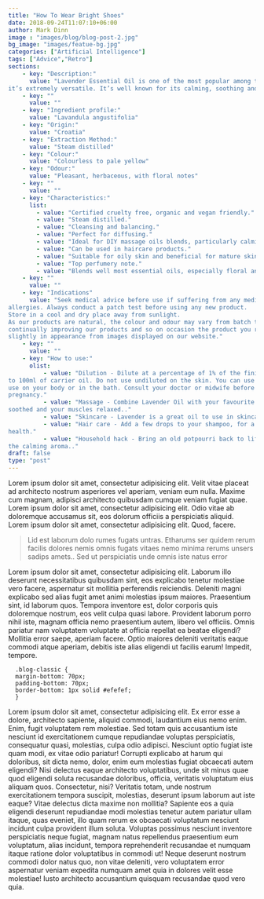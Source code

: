 ```yaml
---
title: "How To Wear Bright Shoes"
date: 2018-09-24T11:07:10+06:00
author: Mark Dinn
image : "images/blog/blog-post-2.jpg"
bg_image: "images/featue-bg.jpg"
categories: ["Artificial Intelligence"]
tags: ["Advice","Retro"]
sections: 
    - key: "Description:"
      value: "Lavender Essential Oil is one of the most popular among the essential oils and
it’s extremely versatile. It’s well known for its calming, soothing and relaxing properties."
    - key: ""
      value: ""
    - key: "Ingredient profile:"
      value: "Lavandula angustifolia"
    - key: "Origin:"
      value: "Croatia"
    - key: "Extraction Method:"
      value: "Steam distilled"
    - key: "Colour:"
      value: "Colourless to pale yellow"
    - key: "Odour:"
      value: "Pleasant, herbaceous, with floral notes"
    - key: ""
      value: ""
    - key: "Characteristics:"
      list: 
        - value: "Certified cruelty free, organic and vegan friendly."
        - value: "Steam distilled."
        - value: "Cleansing and balancing."
        - value: "Perfect for diffusing."
        - value: "Ideal for DIY massage oils blends, particularly calming blends."
        - value: "Can be used in haircare products."
        - value: "Suitable for oily skin and beneficial for mature skin."
        - value: "Top perfumery note."
        - value: "Blends well most essential oils, especially floral and citrus oils."
    - key: ""
      value: ""
    - key: "Indications"
      value: "Seek medical advice before use if suffering from any medical conditions or
allergies. Always conduct a patch test before using any new product.
Store in a cool and dry place away from sunlight.
As our products are natural, the colour and odour may vary from batch to batch. We are
continually improving our products and so on occasion the product you receive may differ
slightly in appearance from images displayed on our website."
    - key: ""
      value: ""
    - key: "How to use:"
      olist: 
          - value: "Dilution - Dilute at a percentage of 1% of the finished blend, typically 20 drops or 1 ml of essential oil
to 100ml of carrier oil. Do not use undiluted on the skin. You can use up to 3% dilution for
use on your body or in the bath. Consult your doctor or midwife before using during
pregnancy."
          - value: "Massage - Combine Lavender Oil with your favourite carrier oil to apply to your skin leaving your skin
soothed and your muscles relaxed.."
          - value: "Skincare - Lavender is a great oil to use in skincare."
          - value: "Hair care - Add a few drops to your shampoo, for a deep conditioning kick. It can help boost shine and
health."
          - value: "Household hack - Bring an old potpourri back to life by adding a few drops of Lavender to it. Sit back and enjoy
the calming aroma.."
draft: false
type: "post"
---
```



Lorem ipsum dolor sit amet, consectetur adipisicing elit. Velit vitae placeat ad architecto nostrum asperiores
vel aperiam, veniam eum nulla. Maxime cum magnam, adipisci architecto quibusdam cumque veniam fugiat quae. Lorem
ipsum dolor sit amet, consectetur adipisicing elit. Odio vitae ab doloremque accusamus sit, eos dolorum officiis
a perspiciatis aliquid. Lorem ipsum dolor sit amet, consectetur adipisicing elit. Quod, facere. </p>

> Lid est laborum dolo rumes fugats untras. Etharums ser quidem rerum facilis dolores nemis omnis fugats vitaes
nemo minima rerums unsers sadips amets.. Sed ut perspiciatis unde omnis iste natus error

Lorem ipsum dolor sit amet, consectetur adipisicing elit. Laborum illo deserunt necessitatibus quibusdam sint,
eos explicabo tenetur molestiae vero facere, aspernatur sit mollitia perferendis reiciendis. Deleniti magni
explicabo sed alias fugit amet animi molestias ipsum maiores. Praesentium sint, id laborum quos. Tempora
inventore est, dolor corporis quis doloremque nostrum, eos velit culpa quasi labore. Provident laborum porro
nihil iste, magnam officia nemo praesentium autem, libero vel officiis. Omnis pariatur nam voluptatem voluptate
at officia repellat ea beatae eligendi? Mollitia error saepe, aperiam facere. Optio maiores deleniti veritatis
eaque commodi atque aperiam, debitis iste alias eligendi ut facilis earum! Impedit, tempore.</p>

```
  .blog-classic {
  margin-bottom: 70px;
  padding-bottom: 70px;
  border-bottom: 1px solid #efefef;
  }
```

Lorem ipsum dolor sit amet, consectetur adipisicing elit. Ex error esse a dolore, architecto sapiente, aliquid
commodi, laudantium eius nemo enim. Enim, fugit voluptatem rem molestiae. Sed totam quis accusantium iste
nesciunt id exercitationem cumque repudiandae voluptas perspiciatis, consequatur quasi, molestias, culpa odio
adipisci. Nesciunt optio fugiat iste quam modi, ex vitae odio pariatur! Corrupti explicabo at harum qui
doloribus, sit dicta nemo, dolor, enim eum molestias fugiat obcaecati autem eligendi? Nisi delectus eaque
architecto voluptatibus, unde sit minus quae quod eligendi soluta recusandae doloribus, officia, veritatis
voluptatum eius aliquam quos. Consectetur, nisi? Veritatis totam, unde nostrum exercitationem tempora suscipit,
molestias, deserunt ipsum laborum aut iste eaque? Vitae delectus dicta maxime non mollitia? Sapiente eos a quia
eligendi deserunt repudiandae modi molestias tenetur autem pariatur ullam itaque, quas eveniet, illo quam rerum
ex obcaecati voluptatum nesciunt incidunt culpa provident illum soluta. Voluptas possimus nesciunt inventore
perspiciatis neque fugiat, magnam natus repellendus praesentium eum voluptatum, alias incidunt, tempora
reprehenderit recusandae et numquam itaque ratione dolor voluptatibus in commodi ut! Neque deserunt nostrum
commodi dolor natus quo, non vitae deleniti, vero voluptatem error aspernatur veniam expedita numquam amet quia
in dolores velit esse molestiae! Iusto architecto accusantium quisquam recusandae quod vero quia.</p>